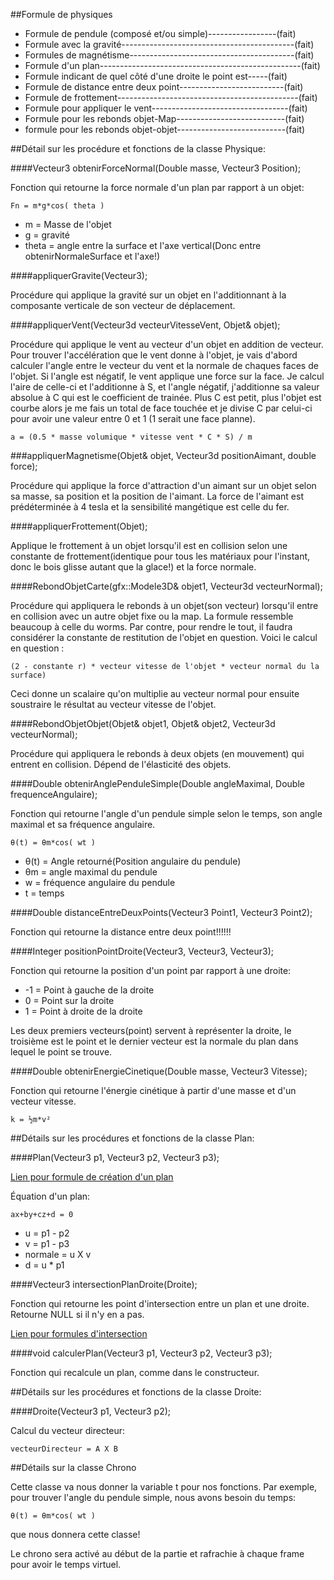 ##Formule de physiques

- Formule de pendule (composé et/ou simple)-----------------(fait)
- Formule avec la gravité-------------------------------------------(fait)
- Formules de magnétisme-----------------------------------------(fait)
- Formule d'un plan--------------------------------------------------(fait)
- Formule indicant de quel côté d'une droite le point est-----(fait)
- Formule de distance entre deux point--------------------------(fait)
- Formule de frottement---------------------------------------------(fait)
- Formule pour appliquer le vent----------------------------------(fait)
- Formule pour les rebonds objet-Map---------------------------(fait)
- formule pour les rebonds objet-objet---------------------------(fait)

##Détail sur les procédure et fonctions de la classe Physique:

####Vecteur3 obtenirForceNormal(Double masse, Vecteur3 Position);

Fonction qui retourne la force normale d'un plan par rapport à un objet:

    Fn = m*g*cos( theta )

- m = Masse de l'objet
- g = gravité
- theta = angle entre la surface et l'axe vertical(Donc entre obtenirNormaleSurface et l'axe!)

####appliquerGravite(Vecteur3);

Procédure qui applique la gravité sur un objet en l'additionnant à la composante verticale de son vecteur de déplacement.


####appliquerVent(Vecteur3d vecteurVitesseVent, Objet& objet);

Procédure qui applique le vent au vecteur d'un objet en addition de vecteur. Pour trouver l'accélération que le vent donne à l'objet, je vais d'abord calculer l'angle entre le vecteur du vent et la normale de chaques faces de l'objet. Si l'angle est négatif, le vent applique une force sur la face. Je calcul l'aire de celle-ci et l'additionne à S, et l'angle négatif, j'additionne sa valeur absolue à C qui est le coefficient de trainée. Plus C est petit, plus l'objet est courbe alors je me fais un total de face touchée et je divise C par celui-ci pour avoir une valeur entre 0 et 1 (1 serait une face planne).

    a = (0.5 * masse volumique * vitesse vent * C * S) / m

###appliquerMagnetisme(Objet& objet, Vecteur3d positionAimant, double force);

Procédure qui applique la force d'attraction d'un aimant sur un objet selon sa masse, sa position et la position de l'aimant. La force de l'aimant est prédéterminée à 4 tesla et la sensibilité mangétique est celle du fer.

####appliquerFrottement(Objet);

Applique le frottement à un objet lorsqu'il est en collision selon une constante de frottement(identique pour tous les matériaux pour l'instant, donc le bois glisse autant que la glace!) et la force normale.

####RebondObjetCarte(gfx::Modele3D& objet1, Vecteur3d vecteurNormal);

Procédure qui appliquera le rebonds à un objet(son vecteur) lorsqu'il entre en collision avec un autre objet fixe ou la map. La formule ressemble beaucoup à celle du worms. Par contre, pour rendre le tout, il faudra considérer la constante de restitution de l'objet en question. Voici le calcul en question :

    (2 - constante r) * vecteur vitesse de l'objet * vecteur normal du la surface)

Ceci donne un scalaire qu'on multiplie au vecteur normal pour ensuite soustraire le résultat au vecteur vitesse de l'objet.

####RebondObjetObjet(Objet& objet1, Objet& objet2, Vecteur3d vecteurNormal);

Procédure qui appliquera le rebonds à deux objets (en mouvement) qui entrent en collision. Dépend de l'élasticité des objets.

####Double obtenirAnglePenduleSimple(Double angleMaximal, Double frequenceAngulaire);

Fonction qui retourne l'angle d'un pendule simple selon le temps, son angle maximal et sa fréquence angulaire.

    θ(t) = θm*cos( wt )

- θ(t) = Angle retourné(Position angulaire du pendule)
- θm = angle maximal du pendule
- w = fréquence angulaire du pendule
- t = temps

####Double distanceEntreDeuxPoints(Vecteur3 Point1, Vecteur3 Point2);

Fonction qui retourne la distance entre deux point!!!!!!

####Integer positionPointDroite(Vecteur3, Vecteur3, Vecteur3);

Fonction qui retourne la position d'un point par rapport à une droite:

- -1 = Point à gauche de la droite
- 0 = Point sur la droite
- 1 = Point à droite de la droite

Les deux premiers vecteurs(point) servent à représenter la droite, le troisième est le point et le dernier vecteur est la normale du plan dans lequel le point se trouve.

####Double obtenirEnergieCinetique(Double masse, Vecteur3 Vitesse);

Fonction qui retourne l'énergie cinétique à partir d'une masse et d'un vecteur vitesse.

    k = ½m*v²

##Détails sur les procédures et fonctions de la classe Plan:

####Plan(Vecteur3 p1, Vecteur3 p2, Vecteur3 p3);

[Lien pour formule de création d'un plan](http://www.ilemaths.net/maths_t-droites-plans-cours.php)

Équation d'un plan:

    ax+by+cz+d = 0

- u = p1 - p2
- v = p1 - p3
- normale = u X v
- d = u * p1

####Vecteur3 intersectionPlanDroite(Droite);

Fonction qui retourne les point d'intersection entre un plan et une droite. Retourne NULL si il n'y en a pas.

[Lien pour formules d'intersection](http://homeomath.imingo.net/geoesp7.htm)

####void calculerPlan(Vecteur3 p1, Vecteur3 p2, Vecteur3 p3);

Fonction qui recalcule un plan, comme dans le constructeur.

##Détails sur les procédures et fonctions de la classe Droite:

####Droite(Vecteur3 p1, Vecteur3 p2);

Calcul du vecteur directeur:

    vecteurDirecteur = A X B


##Détails sur la classe Chrono

Cette classe va nous donner la variable t pour nos fonctions. Par exemple, pour trouver l'angle du pendule simple, nous avons besoin du temps:

    θ(t) = θm*cos( wt )

que nous donnera cette classe!

Le chrono sera activé au début de la partie et rafrachie à chaque frame pour avoir le temps virtuel.

